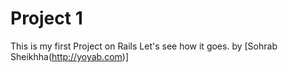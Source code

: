 # Project 1

This is my first Project on Rails
Let's see how it goes.
by [Sohrab Sheikhha(http://yoyab.com)]